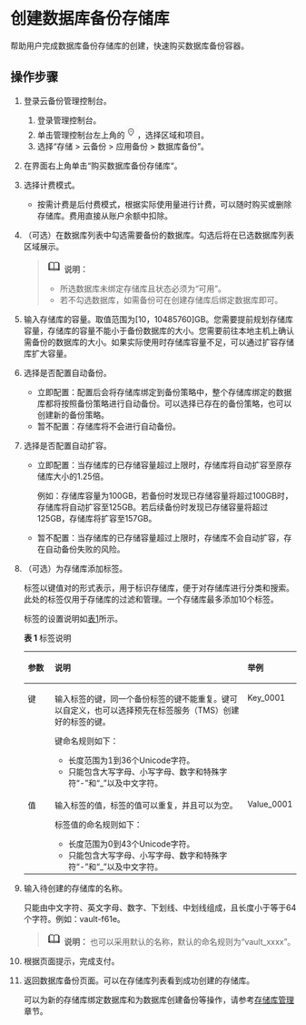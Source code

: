 # 创建数据库备份存储库<a name="cbr_03_0130"></a>

帮助用户完成数据库备份存储库的创建，快速购买数据库备份容器。

## 操作步骤<a name="section1939061417219"></a>

1.  登录云备份管理控制台。
    1.  登录管理控制台。
    2.  单击管理控制台左上角的![](figures/icon-region-2.png)，选择区域和项目。
    3.  选择“存储 \> 云备份 \> 应用备份 \> 数据库备份”。

2.  在界面右上角单击“购买数据库备份存储库“。
3.  选择计费模式。
    -   按需计费是后付费模式，根据实际使用量进行计费，可以随时购买或删除存储库。费用直接从账户余额中扣除。

4.  （可选）在数据库列表中勾选需要备份的数据库。勾选后将在已选数据库列表区域展示。

    >![](public_sys-resources/icon-note.gif) **说明：** 
    >-   所选数据库未绑定存储库且状态必须为“可用”。
    >-   若不勾选数据库，如需备份可在创建存储库后绑定数据库即可。

5.  输入存储库的容量。取值范围为\[10，10485760\]GB。您需要提前规划存储库容量，存储库的容量不能小于备份数据库的大小。您需要前往本地主机上确认需备份的数据库的大小。如果实际使用时存储库容量不足，可以通过扩容存储库扩大容量。
6.  选择是否配置自动备份。
    -   立即配置：配置后会将存储库绑定到备份策略中，整个存储库绑定的数据库都将按照备份策略进行自动备份。可以选择已存在的备份策略，也可以创建新的备份策略。
    -   暂不配置：存储库将不会进行自动备份。

7.  选择是否配置自动扩容。
    -   立即配置：当存储库的已存储容量超过上限时，存储库将自动扩容至原存储库大小的1.25倍。

        例如：存储库容量为100GB，若备份时发现已存储容量将超过100GB时，存储库将自动扩容至125GB。若后续备份时发现已存储容量将超过125GB，存储库将扩容至157GB。

    -   暂不配置：当存储库的已存储容量超过上限时，存储库不会自动扩容，存在自动备份失败的风险。

8.  （可选）为存储库添加标签。

    标签以键值对的形式表示，用于标识存储库，便于对存储库进行分类和搜索。此处的标签仅用于存储库的过滤和管理。一个存储库最多添加10个标签。

    标签的设置说明如[表1](#table4387182833018)所示。

    **表 1**  标签说明

    <a name="table4387182833018"></a>
    <table><thead align="left"><tr id="row1738742819309"><th class="cellrowborder" valign="top" width="9.900990099009901%" id="mcps1.2.4.1.1"><p id="p538715285303"><a name="p538715285303"></a><a name="p538715285303"></a>参数</p>
    </th>
    <th class="cellrowborder" valign="top" width="71.28712871287128%" id="mcps1.2.4.1.2"><p id="p6387172883010"><a name="p6387172883010"></a><a name="p6387172883010"></a>说明</p>
    </th>
    <th class="cellrowborder" valign="top" width="18.81188118811881%" id="mcps1.2.4.1.3"><p id="p5387182893017"><a name="p5387182893017"></a><a name="p5387182893017"></a>举例</p>
    </th>
    </tr>
    </thead>
    <tbody><tr id="row12387328133013"><td class="cellrowborder" valign="top" width="9.900990099009901%" headers="mcps1.2.4.1.1 "><p id="p238712814308"><a name="p238712814308"></a><a name="p238712814308"></a>键</p>
    </td>
    <td class="cellrowborder" valign="top" width="71.28712871287128%" headers="mcps1.2.4.1.2 "><p id="p638714283303"><a name="p638714283303"></a><a name="p638714283303"></a>输入标签的键，同一个备份标签的键不能重复。键可以自定义，也可以选择预先在标签服务（TMS）创建好的标签的键。</p>
    <p id="p193871028113011"><a name="p193871028113011"></a><a name="p193871028113011"></a>键命名规则如下：</p>
    <a name="ul13871228153017"></a><a name="ul13871228153017"></a><ul id="ul13871228153017"><li>长度范围为1到36个Unicode字符。</li><li>只能包含大写字母、小写字母、数字和特殊字符“-”和“_”以及中文字符。</li></ul>
    </td>
    <td class="cellrowborder" valign="top" width="18.81188118811881%" headers="mcps1.2.4.1.3 "><p id="p138710281304"><a name="p138710281304"></a><a name="p138710281304"></a>Key_0001</p>
    </td>
    </tr>
    <tr id="row338712282303"><td class="cellrowborder" valign="top" width="9.900990099009901%" headers="mcps1.2.4.1.1 "><p id="p143874280301"><a name="p143874280301"></a><a name="p143874280301"></a>值</p>
    </td>
    <td class="cellrowborder" valign="top" width="71.28712871287128%" headers="mcps1.2.4.1.2 "><p id="p11387122843019"><a name="p11387122843019"></a><a name="p11387122843019"></a>输入标签的值，标签的值可以重复，并且可以为空。</p>
    <p id="p138719289306"><a name="p138719289306"></a><a name="p138719289306"></a>标签值的命名规则如下：</p>
    <a name="ul13387628143015"></a><a name="ul13387628143015"></a><ul id="ul13387628143015"><li>长度范围为0到43个Unicode字符。</li><li>只能包含大写字母、小写字母、数字和特殊字符“-”和“_”以及中文字符。</li></ul>
    </td>
    <td class="cellrowborder" valign="top" width="18.81188118811881%" headers="mcps1.2.4.1.3 "><p id="p538782812301"><a name="p538782812301"></a><a name="p538782812301"></a>Value_0001</p>
    </td>
    </tr>
    </tbody>
    </table>

9.  输入待创建的存储库的名称。

    只能由中文字符、英文字母、数字、下划线、中划线组成，且长度小于等于64个字符。例如：vault-f61e。

    >![](public_sys-resources/icon-note.gif) **说明：** 
    >也可以采用默认的名称，默认的命名规则为“vault\_xxxx”。

10. 根据页面提示，完成支付。
11. 返回数据库备份页面。可以在存储库列表看到成功创建的存储库。

    可以为新的存储库绑定数据库和为数据库创建备份等操作，请参考[存储库管理](https://support.huaweicloud.com/usermanual-cbr/cbr_03_0002.html)章节。


